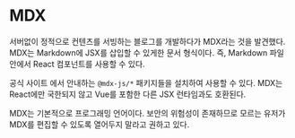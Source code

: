 
# MDX


서버없이 정적으로 컨텐츠를 서빙하는 블로그를 개발하다가 MDX라는 것을 발견했다. MDX는 Markdown에 JSX를 삽입할 수 있게한 문서 형식이다. 즉, Markdown 파일 안에서 React 컴포넌트를 사용할 수 있다.


공식 사이트 에서 안내하는 `@mdx-js/*` 패키지들을 설치하여 사용할 수 있다. MDX는 React에만 국한되지 않고 Vue를 포함한 다른 JSX 런타임과도 호환된다.


MDX는 기본적으로 프로그래밍 언어이다. 보안의 위험성이 존재하므로 모르는 유저가 MDX를 편집할 수 있도록 열어두지 말라고 권하고 있다.

